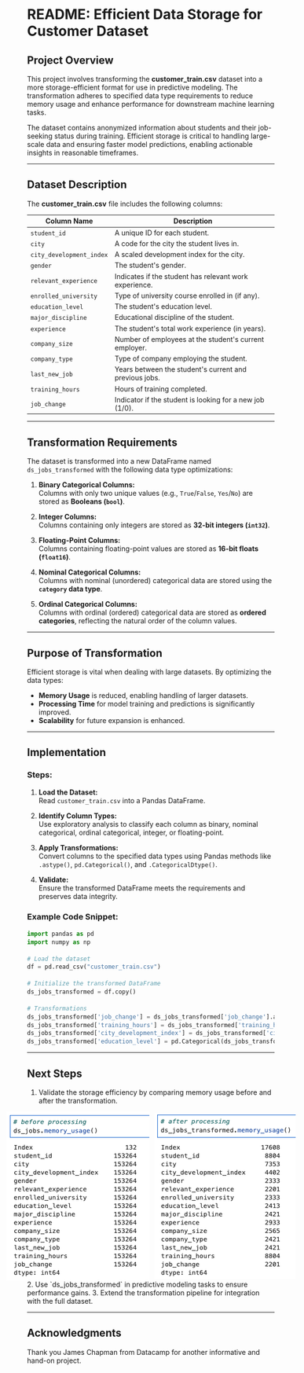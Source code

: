 # README: Efficient Data Storage for Customer Dataset

## Project Overview
This project involves transforming the **customer_train.csv** dataset into a more storage-efficient format for use in predictive modeling. The transformation adheres to specified data type requirements to reduce memory usage and enhance performance for downstream machine learning tasks.

The dataset contains anonymized information about students and their job-seeking status during training. Efficient storage is critical to handling large-scale data and ensuring faster model predictions, enabling actionable insights in reasonable timeframes.

---

## Dataset Description
The **customer_train.csv** file includes the following columns:

| **Column Name**       | **Description**                                           |
|------------------------|-----------------------------------------------------------|
| `student_id`          | A unique ID for each student.                             |
| `city`                | A code for the city the student lives in.                 |
| `city_development_index` | A scaled development index for the city.               |
| `gender`              | The student's gender.                                     |
| `relevant_experience` | Indicates if the student has relevant work experience.    |
| `enrolled_university` | Type of university course enrolled in (if any).           |
| `education_level`     | The student's education level.                            |
| `major_discipline`    | Educational discipline of the student.                    |
| `experience`          | The student's total work experience (in years).          |
| `company_size`        | Number of employees at the student's current employer.    |
| `company_type`        | Type of company employing the student.                    |
| `last_new_job`        | Years between the student's current and previous jobs.    |
| `training_hours`      | Hours of training completed.                              |
| `job_change`          | Indicator if the student is looking for a new job (1/0).  |

---

## Transformation Requirements
The dataset is transformed into a new DataFrame named `ds_jobs_transformed` with the following data type optimizations:

1. **Binary Categorical Columns:**  
   Columns with only two unique values (e.g., `True`/`False`, `Yes`/`No`) are stored as **Booleans (`bool`)**.

2. **Integer Columns:**  
   Columns containing only integers are stored as **32-bit integers (`int32`)**.

3. **Floating-Point Columns:**  
   Columns containing floating-point values are stored as **16-bit floats (`float16`)**.

4. **Nominal Categorical Columns:**  
   Columns with nominal (unordered) categorical data are stored using the **`category` data type**.

5. **Ordinal Categorical Columns:**  
   Columns with ordinal (ordered) categorical data are stored as **ordered categories**, reflecting the natural order of the column values.

---

## Purpose of Transformation
Efficient storage is vital when dealing with large datasets. By optimizing the data types:
- **Memory Usage** is reduced, enabling handling of larger datasets.
- **Processing Time** for model training and predictions is significantly improved.
- **Scalability** for future expansion is enhanced.

---

## Implementation
### Steps:
1. **Load the Dataset:**  
   Read `customer_train.csv` into a Pandas DataFrame.

2. **Identify Column Types:**  
   Use exploratory analysis to classify each column as binary, nominal categorical, ordinal categorical, integer, or floating-point.

3. **Apply Transformations:**  
   Convert columns to the specified data types using Pandas methods like `.astype()`, `pd.Categorical()`, and `.CategoricalDtype()`.

4. **Validate:**  
   Ensure the transformed DataFrame meets the requirements and preserves data integrity.

### Example Code Snippet:
```python
import pandas as pd
import numpy as np

# Load the dataset
df = pd.read_csv("customer_train.csv")

# Initialize the transformed DataFrame
ds_jobs_transformed = df.copy()

# Transformations
ds_jobs_transformed['job_change'] = ds_jobs_transformed['job_change'].astype('bool')
ds_jobs_transformed['training_hours'] = ds_jobs_transformed['training_hours'].astype('int32')
ds_jobs_transformed['city_development_index'] = ds_jobs_transformed['city_development_index'].astype('float16')
ds_jobs_transformed['education_level'] = pd.Categorical(ds_jobs_transformed['education_level'], ordered=False)
```

---

## Next Steps
1. Validate the storage efficiency by comparing memory usage before and after the transformation.
<div style="display: flex; justify-content: center; align-items: center;">
  <img src="output/memory_before_processing.png" alt="Memory Usage Before Processing" width="300" style="margin-right: 10px;">
  <img src="output/memory_after_processing.png" alt="Memory Usage After Processing" width="300">
</div>
2. Use `ds_jobs_transformed` in predictive modeling tasks to ensure performance gains.
3. Extend the transformation pipeline for integration with the full dataset.

---

## Acknowledgments
Thank you James Chapman from Datacamp for another informative and hand-on project.

